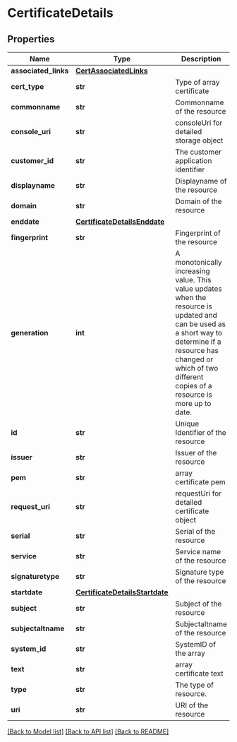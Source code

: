 # CertificateDetails

## Properties
Name | Type | Description | Notes
------------ | ------------- | ------------- | -------------
**associated_links** | [**CertAssociatedLinks**](CertAssociatedLinks.md) |  | [optional] 
**cert_type** | **str** | Type of array certificate | [optional] 
**commonname** | **str** | Commonname of the resource | [optional] 
**console_uri** | **str** | consoleUri for detailed storage object  | [optional] 
**customer_id** | **str** | The customer application identifier | [optional] 
**displayname** | **str** | Displayname of the resource | [optional] 
**domain** | **str** | Domain of the resource | [optional] 
**enddate** | [**CertificateDetailsEnddate**](CertificateDetailsEnddate.md) |  | [optional] 
**fingerprint** | **str** | Fingerprint of the resource | [optional] 
**generation** | **int** | A monotonically increasing value. This value updates when the resource is updated and can be used as a short way to determine if a resource has changed or which of two different copies of a resource is more up to date. | [optional] 
**id** | **str** | Unique Identifier of the resource | [optional] 
**issuer** | **str** | Issuer of the resource | [optional] 
**pem** | **str** | array certificate pem | [optional] 
**request_uri** | **str** | requestUri for detailed certificate object | [optional] 
**serial** | **str** | Serial of the resource | [optional] 
**service** | **str** | Service name of the resource | [optional] 
**signaturetype** | **str** | Signature type of the resource | [optional] 
**startdate** | [**CertificateDetailsStartdate**](CertificateDetailsStartdate.md) |  | [optional] 
**subject** | **str** | Subject of the resource | [optional] 
**subjectaltname** | **str** | Subjectaltname of the resource | [optional] 
**system_id** | **str** | SystemID of the array | [optional] 
**text** | **str** | array certificate text | [optional] 
**type** | **str** | The type of resource. | [optional] 
**uri** | **str** | URI of the resource | [optional] 

[[Back to Model list]](../README.md#documentation-for-models) [[Back to API list]](../README.md#documentation-for-api-endpoints) [[Back to README]](../README.md)


